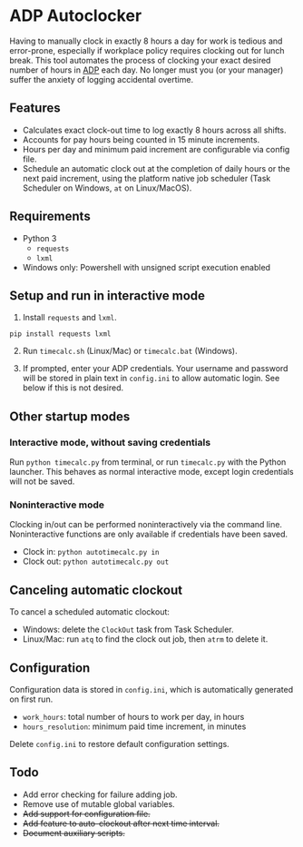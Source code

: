 # ADP Autoclocker

Having to manually clock in exactly 8 hours a day for work is tedious and
error-prone, especially if workplace policy requires clocking out for lunch
break. This tool automates the process of clocking your exact desired number
of hours in [ADP](http://workforcenow.adp.com) each day. No longer must you
(or your manager) suffer the anxiety of logging accidental overtime.

## Features

* Calculates exact clock-out time to log exactly 8 hours across all shifts.
* Accounts for pay hours being counted in 15 minute increments.
* Hours per day and minimum paid increment are configurable via config file.
* Schedule an automatic clock out at the completion of daily hours or the next
paid increment, using the platform native job scheduler (Task Scheduler on
Windows, `at` on Linux/MacOS).

## Requirements
* Python 3
    * `requests`
    * `lxml`
* Windows only: Powershell with unsigned script execution enabled

## Setup and run in interactive mode
1. Install `requests` and `lxml`.

`pip install requests lxml`

2. Run `timecalc.sh` (Linux/Mac) or `timecalc.bat` (Windows).

3. If prompted, enter your ADP credentials. Your username and password will
be stored in plain text in `config.ini` to allow automatic login. See below
if this is not desired.

## Other startup modes

### Interactive mode, without saving credentials

Run `python timecalc.py` from terminal, or run `timecalc.py` with the Python
launcher. This behaves as normal interactive mode, except login credentials
will not be saved.

### Noninteractive mode

Clocking in/out can be performed noninteractively via the command line.
Noninteractive functions are only available if credentials have been saved.

* Clock in: `python autotimecalc.py in`
* Clock out: `python autotimecalc.py out`

## Canceling automatic clockout

To cancel a scheduled automatic clockout:

* Windows: delete the `ClockOut` task from Task Scheduler.
* Linux/Mac: run `atq` to find the clock out job, then `atrm` to delete it.

## Configuration

Configuration data is stored in `config.ini`, which is automatically generated
on first run.

* `work_hours`: total number of hours to work per day, in hours
* `hours_resolution`: minimum paid time increment, in minutes

Delete `config.ini` to restore default configuration settings.

## Todo
* Add error checking for failure adding job.
* Remove use of mutable global variables.
* ~~Add support for configuration file.~~
* ~~Add feature to auto-clockout after next time interval.~~
* ~~Document auxiliary scripts.~~
